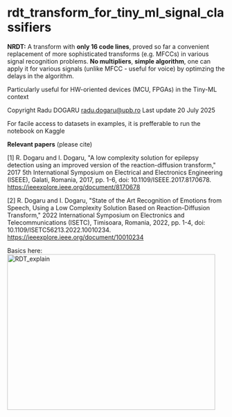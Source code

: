 # rdt_transform_for_tiny_ml_signal_classifiers
**NRDT:** A transform with **only 16 code lines**, proved so far a convenient replacement of more sophisticated transforms (e.g. MFCCs) in various signal recognition problems. **No multipliers**, **simple algorithm**, one can apply it for various signals (unlike MFCC - useful for voice) by optimzing the delays in the algorithm. 

Particularly useful for HW-oriented devices (MCU, FPGAs) in the Tiny-ML context 

Copyright Radu DOGARU radu.dogaru@upb.ro 
Last update 20 July 2025 

For facile access to datasets in  examples, it is prefferable to run the notebook on Kaggle

**Relevant papers** (please cite)

[1] R. Dogaru and I. Dogaru, "A low complexity solution for epilepsy detection using an improved version of the reaction-diffusion transform," 2017 5th International Symposium on Electrical and Electronics Engineering (ISEEE), Galati, Romania, 2017, pp. 1-6, doi: 10.1109/ISEEE.2017.8170678.
https://ieeexplore.ieee.org/document/8170678  

[2] R. Dogaru and I. Dogaru, "State of the Art Recognition of Emotions from Speech, Using a Low Complexity Solution Based on Reaction-Diffusion Transform," 2022 International Symposium on Electronics and Telecommunications (ISETC), Timisoara, Romania, 2022, pp. 1-4, doi: 10.1109/ISETC56213.2022.10010234. 
https://ieeexplore.ieee.org/document/10010234

Basics here: 
<img width="480" height="360" alt="RDT_explain" src="https://github.com/user-attachments/assets/2a6c6523-7a5d-4153-9dbc-569c8dc30f91" />

